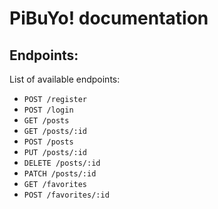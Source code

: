 # PiBuYo! documentation

## Endpoints:
List of available endpoints:
- `POST /register`
- `POST /login`
- `GET /posts`
- `GET /posts/:id`
- `POST /posts`
- `PUT /posts/:id`
- `DELETE /posts/:id`
- `PATCH /posts/:id`
- `GET /favorites`
- `POST /favorites/:id`